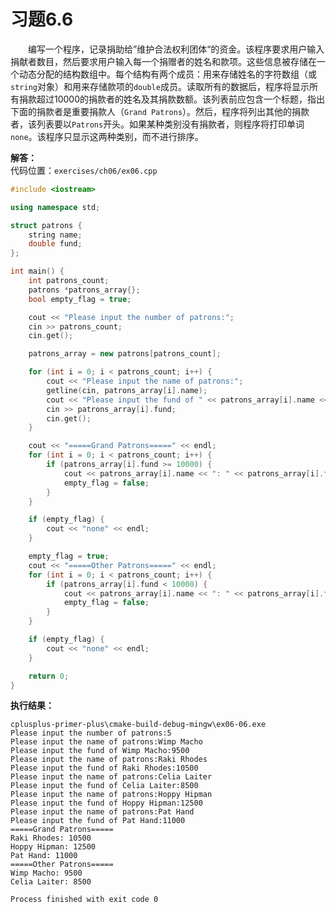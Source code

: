# 习题6.6

&emsp;&emsp;编写一个程序，记录捐助给”维护合法权利团体“的资金。该程序要求用户输入捐献者数目，然后要求用户输入每一个捐赠者的姓名和款项。这些信息被存储在一个动态分配的结构数组中。每个结构有两个成员：用来存储姓名的字符数组（或`string`对象）和用来存储款项的`double`成员。读取所有的数据后，程序将显示所有捐款超过10000的捐款者的姓名及其捐款数额。该列表前应包含一个标题，指出下面的捐款者是重要捐款人（`Grand Patrons`）。然后，程序将列出其他的捐款者，该列表要以`Patrons`开头。如果某种类别没有捐款者，则程序将打印单词`none`。该程序只显示这两种类别，而不进行排序。

**解答：**  
代码位置：`exercises/ch06/ex06.cpp`
```c++
#include <iostream>

using namespace std;

struct patrons {
    string name;
    double fund;
};

int main() {
    int patrons_count;
    patrons *patrons_array{};
    bool empty_flag = true;

    cout << "Please input the number of patrons:";
    cin >> patrons_count;
    cin.get();

    patrons_array = new patrons[patrons_count];

    for (int i = 0; i < patrons_count; i++) {
        cout << "Please input the name of patrons:";
        getline(cin, patrons_array[i].name);
        cout << "Please input the fund of " << patrons_array[i].name << ":";
        cin >> patrons_array[i].fund;
        cin.get();
    }

    cout << "=====Grand Patrons=====" << endl;
    for (int i = 0; i < patrons_count; i++) {
        if (patrons_array[i].fund >= 10000) {
            cout << patrons_array[i].name << ": " << patrons_array[i].fund << endl;
            empty_flag = false;
        }
    }

    if (empty_flag) {
        cout << "none" << endl;
    }

    empty_flag = true;
    cout << "=====Other Patrons=====" << endl;
    for (int i = 0; i < patrons_count; i++) {
        if (patrons_array[i].fund < 10000) {
            cout << patrons_array[i].name << ": " << patrons_array[i].fund << endl;
            empty_flag = false;
        }
    }

    if (empty_flag) {
        cout << "none" << endl;
    }

    return 0;
}
```

**执行结果：**  
```
cplusplus-primer-plus\cmake-build-debug-mingw\ex06-06.exe
Please input the number of patrons:5
Please input the name of patrons:Wimp Macho
Please input the fund of Wimp Macho:9500
Please input the name of patrons:Raki Rhodes
Please input the fund of Raki Rhodes:10500
Please input the name of patrons:Celia Laiter
Please input the fund of Celia Laiter:8500
Please input the name of patrons:Hoppy Hipman
Please input the fund of Hoppy Hipman:12500
Please input the name of patrons:Pat Hand
Please input the fund of Pat Hand:11000
=====Grand Patrons=====
Raki Rhodes: 10500
Hoppy Hipman: 12500
Pat Hand: 11000
=====Other Patrons=====
Wimp Macho: 9500
Celia Laiter: 8500

Process finished with exit code 0
```